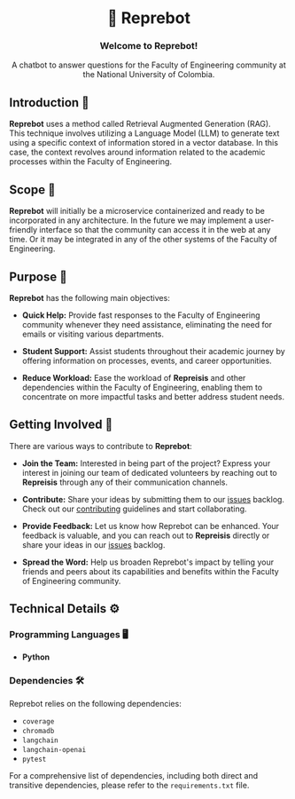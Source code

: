 <h1 align="center"> 🤖 Reprebot </h1>

<div align="center">
  <h3>Welcome to <b>Reprebot</b>!</h3>

  A chatbot to answer questions for the Faculty of Engineering community at the National University of Colombia.
</div>

## Introduction 🚀

**Reprebot** uses a method called Retrieval Augmented Generation (RAG). This technique involves utilizing a Language Model (LLM) to generate text using a specific context of information stored in a vector database. In this case, the context revolves around information related to the academic processes within the Faculty of Engineering.

## Scope 🔭

**Reprebot** will initially be a microservice containerized and ready to be incorporated in any architecture. In the future we may implement a user-friendly interface so that the community can access it in the web at any time. Or it may be integrated in any of the other systems of the Faculty of Engineering.

## Purpose 🎯

**Reprebot** has the following main objectives:

- **Quick Help:** Provide fast responses to the Faculty of Engineering community whenever they need assistance, eliminating the need for emails or visiting various departments.

- **Student Support:** Assist students throughout their academic journey by offering information on processes, events, and career opportunities.

- **Reduce Workload:** Ease the workload of **Repreisis** and other dependencies within the Faculty of Engineering, enabling them to concentrate on more impactful tasks and better address student needs.

## Getting Involved 🙌

There are various ways to contribute to **Reprebot**:

- **Join the Team:** Interested in being part of the project? Express your interest in joining our team of dedicated volunteers by reaching out to **Repreisis** through any of their communication channels.

- **Contribute:** Share your ideas by submitting them to our [issues](https://github.com/Represoft/reprebot/issues) backlog. Check out our [contributing](CONTRIBUTING.md) guidelines and start collaborating.

- **Provide Feedback:** Let us know how Reprebot can be enhanced. Your feedback is valuable, and you can reach out to **Repreisis** directly or share your ideas in our [issues](https://github.com/Represoft/reprebot/issues) backlog.

- **Spread the Word:** Help us broaden Reprebot's impact by telling your friends and peers about its capabilities and benefits within the Faculty of Engineering community.

## Technical Details ⚙️

### Programming Languages 🖥️

- **Python**

### Dependencies 🛠️

Reprebot relies on the following dependencies:

- `coverage`
- `chromadb`
- `langchain`
- `langchain-openai`
- `pytest`

For a comprehensive list of dependencies, including both direct and transitive dependencies, please refer to the `requirements.txt` file.
